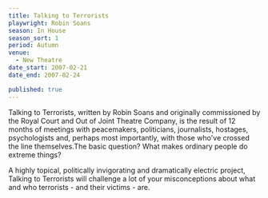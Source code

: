```yaml
---
title: Talking to Terrorists
playwright: Robin Soans
season: In House
season_sort: 1
period: Autumn
venue:
  - New Theatre
date_start: 2007-02-21
date_end: 2007-02-24

published: true
---
```


Talking to Terrorists, written by Robin Soans and originally commissioned by the Royal Court and Out of Joint Theatre Company, is the result of 12 months of meetings with peacemakers, politicians, journalists, hostages, psychologists and, perhaps most importantly, with those who've crossed the line themselves.The basic question? What makes ordinary people do extreme things?

A highly topical, politically invigorating and dramatically electric project, Talking to Terrorists will challenge a lot of your misconceptions about what and who terrorists - and their victims - are.
